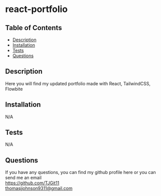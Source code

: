 # react-portfolio

## Table of Contents

- [Description](#description)
- [Installation](#installation)
- [Tests](#tests)
- [Questions](#questions)

## Description

Here you will find my updated portfolio made with React, TailwindCSS, Flowbite



## Installation

N/A

## Tests
N/A

## Questions

If you have any questions, you can find my github profile here or you can send me an email <br/> https://github.com/TJGit11 <br/>
thomasjjohnson9311@gmail.com
